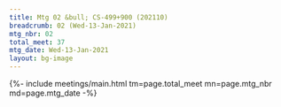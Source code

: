 ```yaml
---
title: Mtg 02 &bull; CS-499+900 (202110)
breadcrumb: 02 (Wed-13-Jan-2021)
mtg_nbr: 02
total_meet: 37
mtg_date: Wed-13-Jan-2021
layout: bg-image
---
```


{%- include meetings/main.html
    tm=page.total_meet
    mn=page.mtg_nbr
    md=page.mtg_date
-%}
